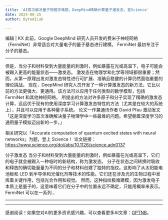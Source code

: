 ```yaml
---
title: 'AI首次解决量子物理学难题，DeepMind精确计算量子激发态，登Science'
date: 2024-08-25
author: ByteAILab

---
```


编辑 | KX
此前，Google DeepMind 研究人员开发的费米子神经网络（FermiNet）非常适合对大量电子的量子基态进行建模。
FermiNet 最初专注于分子的基态。

---
但是，当分子和材料受到大量能量的刺激时，例如暴露在光或高温下，电子可能会被踢入更高的能量状态——激发态。
激发态在物理学和化学等领域都很重要；然而，从第一原理出发对激发态特性进行可扩展、准确且稳健的计算仍然面临重要的理论挑战。
现在，DeepMind 研究人员开发了一种计算激发态的新方法，它比以前的方法更强大、更通用。该方法可以应用于任何类型的数学模型，包括 FermiNet 和其他神经网络。
所提出的方法对许多原子和分子实现了精确的激发态计算，远远优于现有的使用深度学习计算激发态特性的方法（尤其是在较大的系统上），并且可以应用于各种量子系统。
论文一作兼通讯作者 David Pfau 激动发文「这是深度学习首次准确解决量子物理学中一些最难的问题。希望朝着深度学习的通用量子模拟迈出新的一步。」

相关研究以「Accurate computation of quantum excited states with neural networks」为题，登上 Science！
论文链接：https://www.science.org/doi/abs/10.1126/science.adn0137

分子激发态
当分子和材料受到大量能量的刺激时，例如暴露在光或高温下，它们的电子就会被踢入一种临时的新结构，称为激发态。
分子在状态之间转换时吸收和释放的确切能量量为不同的分子和材料创建了独特的指纹。这影响了从太阳能电池板和 LED 到半导体和光催化剂等技术的性能。它们还在涉及光的生物过程中发挥着关键作用，包括光合作用和视觉。
然而，这种指纹极难建模，因为激发电子本质上是量子的，这意味着它们在分子中的位置永远不确定，只能用概率来表示。
FermiNet 可以在一系列... 

---
---
感谢阅读！如果您对AI的更多资讯感兴趣，可以查看更多AI文章：[GPTNB](https://gptnb.com)。